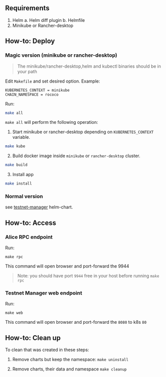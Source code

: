 ## Requirements

1. Helm
    a. Helm diff plugin
    b. Helmfile
2. Minikube or Rancher-desktop

## How-to: Deploy 

### Magic version (minikube or rancher-desktop)
> The minikube/rancher-desktop,helm and kubectl binaries should be in your path

Edit `Makefile` and set desired option. Example:
```
KUBERNETES_CONTEXT = minikube
CHAIN_NAMESPACE = rococo
```

Run:
```bash
make all
```
`make all` will perform the following operation: 
1. Start minikube or rancher-desktop depending on `KUBERNETES_CONTEXT` variable.
```bash
make kube
```
2. Build docker image inside `minikube` or `rancher-desktop` cluster.
```bash
make build
```
3. Install app
```bash
make install
```

### Normal version
see [testnet-manager](https://github.com/paritytech/helm-charts/tree/main/charts/testnet-manager) helm-chart.

## How-to: Access
### Alice RPC endpoint 
Run:
```
make rpc
```
This command will open browser and port-forward the 9944
> Note: you should have port `9944` free in your host before running `make rpc`

### Testnet Manager web endpoint
Run:
```
make web
```
This command will open browser and port-forward the `8080` to k8s `80`

## How-to: Clean up

To clean that was created in these steps:

1. Remove charts but keep the namespace: `make uninstall`

2. Remove charts, their data and namespace `make cleanup`
